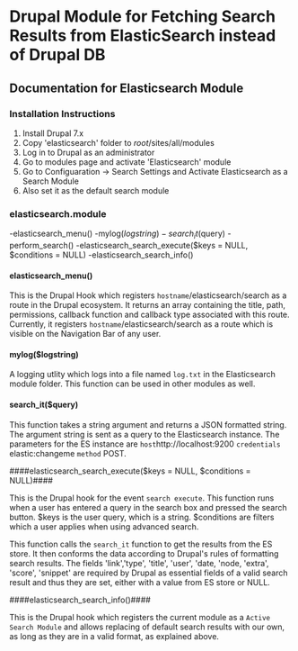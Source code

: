 # Drupal Module for Fetching Search Results from ElasticSearch instead of Drupal DB

## Documentation for Elasticsearch Module

### Installation Instructions
1. Install Drupal 7.x
2. Copy 'elasticsearch' folder to *root*/sites/all/modules
3. Log in to Drupal as an administrator
4. Go to modules page and activate 'Elasticsearch' module
5. Go to Configuaration -> Search Settings and Activate Elasticsearch as a Search Module
6. Also set it as the default search module

### elasticsearch.module
-elasticsearch_menu()
-mylog($logstring)
-search_it($query)
-perform_search()
-elasticsearch_search_execute($keys = NULL, $conditions = NULL)
-elasticsearch_search_info()

#### elasticsearch_menu()

This is the Drupal Hook which registers `hostname`/elasticsearch/search as a route in the Drupal ecosystem.
It returns an array containing the title, path, permissions, callback function and callback type associated with this route.
Currently, it registers `hostname`/elasticsearch/search as a route which is visible on the Navigation Bar of any user.

#### mylog($logstring)

A logging utlity which logs into a file named `log.txt` in the Elasticsearch module folder. This function can be used in other modules as well.

#### search_it($query)

This function takes a string argument and returns a JSON formatted string. The argument string is sent as a query to the Elasticsearch instance. The parameters for the ES instance are `host`http://localhost:9200 `credentials` elastic:changeme `method` POST.

####elasticsearch_search_execute($keys = NULL, $conditions = NULL)####

This is the Drupal hook for the event `search execute`. This function runs when a user has entered a query in the search box and pressed the search button. $keys is the user query, which is a string. $conditions are filters which a user applies when using advanced search.

This function calls the `search_it` function to get the results from the ES store. It then conforms the data according to Drupal's rules of formatting search results.
The fields 'link','type', 'title', 'user', 'date, 'node, 'extra', 'score', 'snippet' are required by Drupal as essential fields of a valid search result and thus they are set, either with a value from ES store or NULL.

####elasticsearch_search_info()####

This is the Drupal hook which registers the current module as a `Active Search Module` and allows replacing of default search results with our own, as long as they are in a valid format, as explained above.





